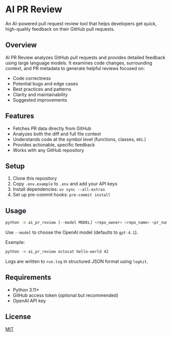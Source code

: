 # AI PR Review

An AI-powered pull request review tool that helps developers get quick, high-quality feedback on their GitHub pull requests.

## Overview

AI PR Review analyzes GitHub pull requests and provides detailed feedback using large language models. It examines code changes, surrounding context, and PR metadata to generate helpful reviews focused on:

- Code correctness
- Potential bugs and edge cases
- Best practices and patterns
- Clarity and maintainability
- Suggested improvements

## Features

- Fetches PR data directly from GitHub
- Analyzes both the diff and full file context
- Understands code at the symbol level (functions, classes, etc.)
- Provides actionable, specific feedback
- Works with any GitHub repository

## Setup

1. Clone this repository
2. Copy `.env.example` to `.env` and add your API keys
3. Install dependencies: `uv sync --all-extras`
4. Set up pre-commit hooks: `pre-commit install`

## Usage

```bash
python -m ai_pr_review [--model MODEL] <repo_owner> <repo_name> <pr_number>
```
Use `--model` to choose the OpenAI model (defaults to `gpt-4.1`).

Example:
```bash
python -m ai_pr_review octocat hello-world 42
```

Logs are written to `run.log` in structured JSON format using `logkit`.

## Requirements

- Python 3.11+
- GitHub access token (optional but recommended)
- OpenAI API key

## License

[MIT](LICENSE)